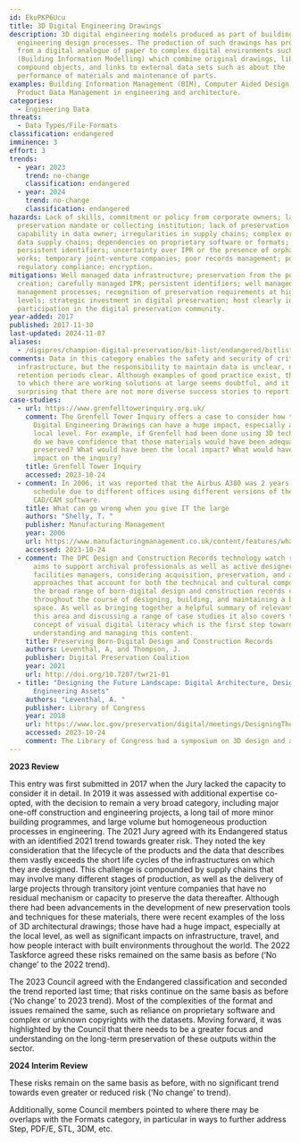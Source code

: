```yaml
---
id: EkuPKP6Ucu
title: 3D Digital Engineering Drawings
description: 3D digital engineering models produced as part of building or
  engineering design processes. The production of such drawings has progressed
  from a digital analogue of paper to complex digital environments such as BIM
  (Building Information Modelling) which combine original drawings, libraries of
  compound objects, and links to external data sets such as about the
  performance of materials and maintenance of parts.
examples: Building Information Management (BIM), Computer Aided Design (CAD),
  Product Data Management in engineering and architecture.
categories:
  - Engineering Data
threats:
  - Data Types/File-Formats
classification: endangered
imminence: 3
effort: 3
trends:
  - year: 2023
    trend: no-change
    classification: endangered
  - year: 2024
    trend: no-change
    classification: endangered
hazards: Lack of skills, commitment or policy from corporate owners; lack of
  preservation mandate or collecting institution; lack of preservation
  capability in data owner; irregularities in supply chains; complex or long
  data supply chains; dependencies on proprietary software or formats; lack of
  persistent identifiers; uncertainty over IPR or the presence of orphaned
  works; temporary joint-venture companies; poor records management; poor
  regulatory compliance; encryption.
mitigations: Well managed data infrastructure; preservation from the point
  creation; carefully managed IPR; persistent identifiers; well managed records
  management processes; recognition of preservation requirements at highest
  levels; strategic investment in digital preservation; host clearly identified;
  participation in the digital preservation community.
year-added: 2017
published: 2017-11-30
last-updated: 2024-11-07
aliases:
  - /digipres/champion-digital-preservation/bit-list/endangered/bitlist-3d-digital-engineering
comments: Data in this category enables the safety and security of critical
  infrastructure, but the responsibility to maintain data is unclear, nor are
  retention periods clear. Although examples of good practice exist, the extent
  to which there are working solutions at large seems doubtful, and it is
  surprising that there are not more diverse success stories to report.
case-studies:
  - url: https://www.grenfelltowerinquiry.org.uk/
    comment: The Grenfell Tower Inquiry offers a case to consider how the loss of 3D
      Digital Engineering Drawings can have a huge impact, especially at the
      local level. For example, if Grenfell had been done using 3D technologies,
      do we have confidence that those materials would have been adequately
      preserved? What would have been the local impact? What would have been the
      impact on the inquiry?
    title: Grenfell Tower Inquiry
    accessed: 2023-10-24
  - comment: In 2006, it was reported that the Airbus A380 was 2 years behind
      schedule due to different offices using different versions of the CATIA
      CAD/CAM software.
    title: What can go wrong when you give IT the large
    authors: "Shelly, T. "
    publisher: Manufacturing Management
    year: 2006
    url: https://www.manufacturingmanagement.co.uk/content/features/what-can-go-wrong-when-you-give-it-the-large/
    accessed: 2023-10-24
  - comment: The DPC Design and Construction Records technology watch report, which
      aims to support archival professionals as well as active designers and
      facilities managers, considering acquisition, preservation, and access
      approaches that account for both the technical and cultural components of
      the broad range of born-digital design and construction records created
      throughout the course of designing, building, and maintaining a built
      space. As well as bringing together a helpful summary of relevant work in
      this area and discussing a range of case studies it also covers the
      concept of visual digital literacy which is the first step towards
      understanding and managing this content.
    title: Preserving Born-Digital Design and Construction Records
    authors: Leventhal, A, and Thompson, J.
    publisher: Digital Preservation Coalition
    year: 2021
    url: http://doi.org/10.7207/twr21-01
  - title: "Designing the Future Landscape: Digital Architecture, Design &
      Engineering Assets"
    authors: "Leventhal, A. "
    publisher: Library of Congress
    year: 2018
    url: https://www.loc.gov/preservation/digital/meetings/DesigningTheFutureLandscapeReport.pdf
    accessed: 2023-10-24
    comment: The Library of Congress had a symposium on 3D design and assets in 2017.
---
```

**2023 Review**

This entry was first submitted in 2017 when the Jury lacked the capacity to consider it in detail. In 2019 it was assessed with additional expertise co-opted, with the decision to remain a very broad category, including major one-off construction and engineering projects, a long tail of more minor building programmes, and large volume but homogeneous production processes in engineering. The 2021 Jury agreed with its Endangered status with an identified 2021 trend towards greater risk. They noted the key consideration that the lifecycle of the products and the data that describes them vastly exceeds the short life cycles of the infrastructures on which they are designed. This challenge is compounded by supply chains that may involve many different stages of production, as well as the delivery of large projects through transitory joint venture companies that have no residual mechanism or capacity to preserve the data thereafter. Although there had been advancements in the development of new preservation tools and techniques for these materials, there were recent examples of the loss of 3D architectural drawings; those have had a huge impact, especially at the local level, as well as significant impacts on infrastructure, travel, and how people interact with built environments throughout the world. The 2022 Taskforce agreed these risks remained on the same basis as before (‘No change’ to the 2022 trend).

The 2023 Council agreed with the Endangered classification and seconded the trend reported last time; that risks continue on the same basis as before (‘No change’ to 2023 trend). Most of the complexities of the format and issues remained the same, such as reliance on proprietary software and complex or unknown copyrights with the datasets. Moving forward, it was highlighted by the Council that there needs to be a greater focus and understanding on the long-term preservation of these outputs within the sector.

**2024 Interim Review**

These risks remain on the same basis as before, with no significant trend towards even greater or reduced risk (‘No change’ to trend).

Additionally, some Council members pointed to where there may be overlaps with the Formats category, in particular in ways to further address Step, PDF/E, STL, 3DM, etc.
